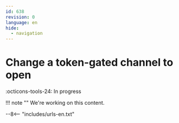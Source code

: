 ```yaml
---
id: 638
revision: 0
language: en
hide:
  - navigation
---
```


# Change a token-gated channel to open

 :octicons-tools-24: In progress

!!! note ""
     We're working on this content.

--8<-- "includes/urls-en.txt"